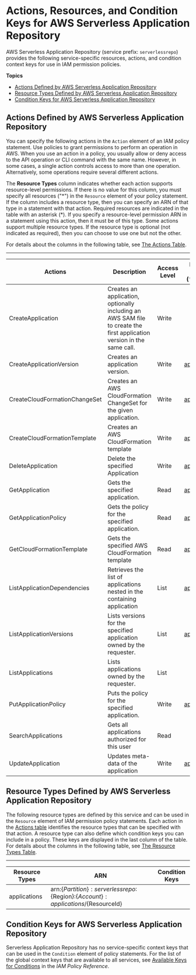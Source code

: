 # Actions, Resources, and Condition Keys for AWS Serverless Application Repository<a name="list_awsserverlessapplicationrepository"></a>

AWS Serverless Application Repository \(service prefix: `serverlessrepo`\) provides the following service\-specific resources, actions, and condition context keys for use in IAM permission policies\.

**Topics**
+ [Actions Defined by AWS Serverless Application Repository](#awsserverlessapplicationrepository-actions-as-permissions)
+ [Resource Types Defined by AWS Serverless Application Repository](#awsserverlessapplicationrepository-resources-for-iam-policies)
+ [Condition Keys for AWS Serverless Application Repository](#awsserverlessapplicationrepository-policy-keys)

## Actions Defined by AWS Serverless Application Repository<a name="awsserverlessapplicationrepository-actions-as-permissions"></a>

You can specify the following actions in the `Action` element of an IAM policy statement\. Use policies to grant permissions to perform an operation in AWS\. When you use an action in a policy, you usually allow or deny access to the API operation or CLI command with the same name\. However, in some cases, a single action controls access to more than one operation\. Alternatively, some operations require several different actions\.

The **Resource Types** column indicates whether each action supports resource\-level permissions\. If there is no value for this column, you must specify all resources \("\*"\) in the `Resource` element of your policy statement\. If the column includes a resource type, then you can specify an ARN of that type in a statement with that action\. Required resources are indicated in the table with an asterisk \(\*\)\. If you specify a resource\-level permission ARN in a statement using this action, then it must be of this type\. Some actions support multiple resource types\. If the resource type is optional \(not indicated as required\), then you can choose to use one but not the other\.

For details about the columns in the following table, see [The Actions Table](reference_policies_actions-resources-contextkeys.md#actions_table)\.


****  

| Actions | Description | Access Level | Resource Types \(\*required\) | Condition Keys | Dependent Actions | 
| --- | --- | --- | --- | --- | --- | 
|   CreateApplication  | Creates an application, optionally including an AWS SAM file to create the first application version in the same call\. | Write |  |  |  | 
|   CreateApplicationVersion  | Creates an application version\. | Write |   [ applications\* ](#awsserverlessapplicationrepository-applications)   |  |  | 
|   CreateCloudFormationChangeSet  | Creates an AWS CloudFormation ChangeSet for the given application\. | Write |   [ applications\* ](#awsserverlessapplicationrepository-applications)   |  |  | 
|   CreateCloudFormationTemplate  | Creates an AWS CloudFormation template | Write |   [ applications\* ](#awsserverlessapplicationrepository-applications)   |  |  | 
|   DeleteApplication  | Delete the specified Application | Write |   [ applications\* ](#awsserverlessapplicationrepository-applications)   |  |  | 
|   GetApplication  | Gets the specified application\. | Read |   [ applications\* ](#awsserverlessapplicationrepository-applications)   |  |  | 
|   GetApplicationPolicy  | Gets the policy for the specified application\. | Read |   [ applications\* ](#awsserverlessapplicationrepository-applications)   |  |  | 
|   GetCloudFormationTemplate  | Gets the specified AWS CloudFormation template | Read |   [ applications\* ](#awsserverlessapplicationrepository-applications)   |  |  | 
|   ListApplicationDependencies  | Retrieves the list of applications nested in the containing application | List |   [ applications\* ](#awsserverlessapplicationrepository-applications)   |  |  | 
|   ListApplicationVersions  | Lists versions for the specified application owned by the requester\. | List |   [ applications\* ](#awsserverlessapplicationrepository-applications)   |  |  | 
|   ListApplications  | Lists applications owned by the requester\. | List |  |  |  | 
|   PutApplicationPolicy  | Puts the policy for the specified application\. | Write |   [ applications\* ](#awsserverlessapplicationrepository-applications)   |  |  | 
|   SearchApplications  | Gets all applications authorized for this user | Read |  |  |  | 
|   UpdateApplication  | Updates meta\-data of the application | Write |   [ applications\* ](#awsserverlessapplicationrepository-applications)   |  |  | 

## Resource Types Defined by AWS Serverless Application Repository<a name="awsserverlessapplicationrepository-resources-for-iam-policies"></a>

The following resource types are defined by this service and can be used in the `Resource` element of IAM permission policy statements\. Each action in the [Actions table](#awsserverlessapplicationrepository-actions-as-permissions) identifies the resource types that can be specified with that action\. A resource type can also define which condition keys you can include in a policy\. These keys are displayed in the last column of the table\. For details about the columns in the following table, see [The Resource Types Table](reference_policies_actions-resources-contextkeys.md#resources_table)\.


****  

| Resource Types | ARN | Condition Keys | 
| --- | --- | --- | 
|   applications  |  arn:$\{Partition\}:serverlessrepo:$\{Region\}:$\{Account\}:applications/$\{ResourceId\}  |  | 

## Condition Keys for AWS Serverless Application Repository<a name="awsserverlessapplicationrepository-policy-keys"></a>

Serverless Application Repository has no service\-specific context keys that can be used in the `Condition` element of policy statements\. For the list of the global context keys that are available to all services, see [Available Keys for Conditions](reference_policies_condition-keys.html#AvailableKeys) in the *IAM Policy Reference*\.